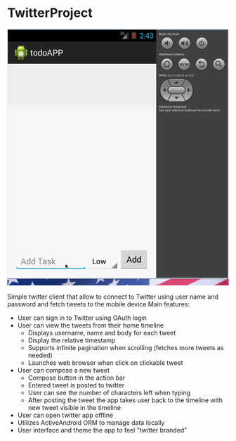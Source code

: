TwitterProject
==============
![alt tag](https://github.com/olevitsky/todoAPPGIT/blob/master/todoAPP_image2.gif)

Simple twitter client that allow to connect to Twitter using user name and password and fetch tweets to the mobile device
Main features:
- User can sign in to Twitter using OAuth login
- User can view the tweets from their home timeline
  - Displays username, name and body for each tweet
  - Display the relative timestamp
  - Supports infinite pagination when scrolling (fetches more tweets as needed)
  - Launches web browser when click on clickable tweet
- User can compose a new tweet
  - Compose button in the action bar
  - Entered tweet is posted to twitter
  - User can see the number of characters left when typing
  - After posting the tweet the app takes user back to the timeline with new tweet visible in the timeline
- User can open twitter app offline
 - Utilizes ActiveAndroid ORM to manage data locally
- User interface and theme the app to feel "twitter branded"


